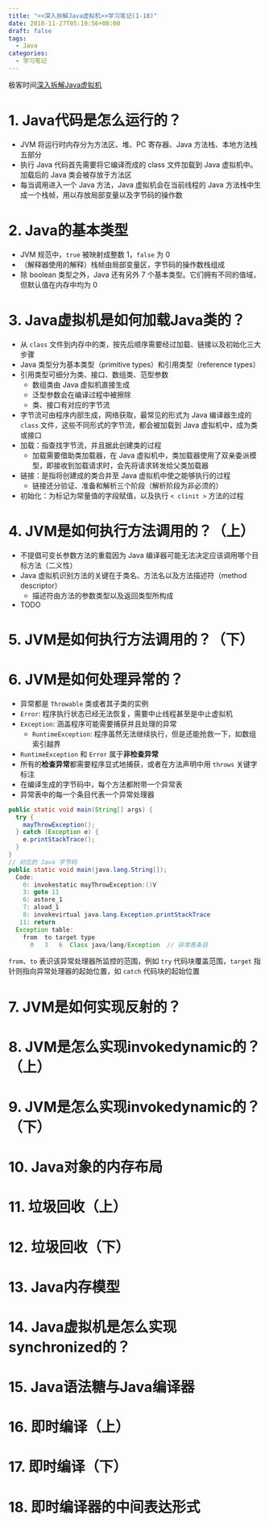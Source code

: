 ```yaml
---
title: "<<深入拆解Java虚拟机>>学习笔记(1-18)"
date: 2018-11-27T05:19:56+08:00
draft: false
tags:
  - Java
categories:
  - 学习笔记
---
```

极客时间[深入拆解Java虚拟机](https://time.geekbang.org/column/108)

# 1. Java代码是怎么运行的？
- JVM 将运行时内存分为方法区、堆、PC 寄存器、Java 方法栈、本地方法栈五部分
- 执行 Java 代码首先需要将它编译而成的 class 文件加载到 Java 虚拟机中。加载后的 Java 类会被存放于方法区
- 每当调用进入一个 Java 方法，Java 虚拟机会在当前线程的 Java 方法栈中生成一个栈帧，用以存放局部变量以及字节码的操作数

# 2. Java的基本类型
- JVM 规范中，`true` 被映射成整数 1，`false` 为 0
- （解释器使用的解释）栈帧由局部变量区，字节码的操作数栈组成
- 除 boolean 类型之外，Java 还有另外 7 个基本类型。它们拥有不同的值域，但默认值在内存中均为 0

# 3. Java虚拟机是如何加载Java类的？
- 从 `class` 文件到内存中的类，按先后顺序需要经过加载、链接以及初始化三大步骤
- Java 类型分为基本类型（primitive types）和引用类型（reference types）
- 引用类型可细分为类、接口、数组类、范型参数
  - 数组类由 Java 虚拟机直接生成
  - 泛型参数会在编译过程中被擦除
  - 类、接口有对应的字节流
- 字节流可由程序内部生成，网络获取，最常见的形式为 Java 编译器生成的 `class` 文件，这些不同形式的字节流，都会被加载到 Java 虚拟机中，成为类或接口
- 加载：指查找字节流，并且据此创建类的过程
  - 加载需要借助类加载器，在 Java 虚拟机中，类加载器使用了双亲委派模型，即接收到加载请求时，会先将请求转发给父类加载器
- 链接：是指将创建成的类合并至 Java 虚拟机中使之能够执行的过程
  - 链接还分验证、准备和解析三个阶段（解析阶段为非必须的）
- 初始化：为标记为常量值的字段赋值，以及执行 `< clinit >` 方法的过程

# 4. JVM是如何执行方法调用的？（上）
- 不提倡可变长参数方法的重载因为 Java 编译器可能无法决定应该调用哪个目标方法（二义性）
- Java 虚拟机识别方法的关键在于类名、方法名以及方法描述符（method descriptor）
  - 描述符由方法的参数类型以及返回类型所构成
- TODO

# 5. JVM是如何执行方法调用的？（下）

# 6. JVM是如何处理异常的？
- 异常都是 `Throwable` 类或者其子类的实例
- `Error`: 程序执行状态已经无法恢复，需要中止线程甚至是中止虚拟机
- `Exception`: 涵盖程序可能需要捕获并且处理的异常
  - `RuntimeException`: 程序虽然无法继续执行，但是还能抢救一下，如数组索引越界
- `RuntimeException` 和 `Error` 属于**非检查异常**
- 所有的**检查异常**都需要程序显式地捕获，或者在方法声明中用 `throws` 关键字标注
- 在编译生成的字节码中，每个方法都附带一个异常表
- 异常表中的每一个条目代表一个异常处理器

```java
public static void main(String[] args) {
  try {
    mayThrowException();
  } catch (Exception e) {
    e.printStackTrace();
  }
}
// 对应的 Java 字节码
public static void main(java.lang.String[]);
  Code:
    0: invokestatic mayThrowException:()V
    3: goto 11
    6: astore_1
    7: aload_1
    8: invokevirtual java.lang.Exception.printStackTrace
   11: return
  Exception table:
    from  to target type
      0   3   6  Class java/lang/Exception  // 异常表条目
```
`from`、`to` 表识该异常处理器所监控的范围，例如 `try` 代码块覆盖范围，`target` 指针则指向异常处理器的起始位置，如 `catch` 代码块的起始位置


# 7. JVM是如何实现反射的？

# 8. JVM是怎么实现invokedynamic的？（上）

# 9. JVM是怎么实现invokedynamic的？（下）

# 10. Java对象的内存布局

# 11. 垃圾回收（上）

# 12. 垃圾回收（下）

# 13. Java内存模型

# 14. Java虚拟机是怎么实现synchronized的？

# 15. Java语法糖与Java编译器

# 16. 即时编译（上）

# 17. 即时编译（下）

# 18. 即时编译器的中间表达形式
